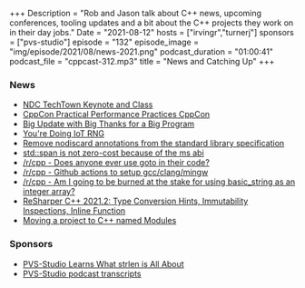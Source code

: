 +++
Description = "Rob and Jason talk about C++ news, upcoming conferences, tooling updates and a bit about the C++ projects they work on in their day jobs."
Date = "2021-08-12"
hosts = ["irvingr","turnerj"]
sponsors = ["pvs-studio"]
episode = "132"
episode_image = "img/episode/2021/08/news-2021.png"
podcast_duration = "01:00:41"
podcast_file = "cppcast-312.mp3"
title = "News and Catching Up"
+++

### News ###

 - [NDC TechTown Keynote and Class](https://ndctechtown.com/speakers/jason-turner)
 - [CppCon Practical Performance Practices CppCon](https://cppcon.org/class-2021-practical-performance-practices/)
 - [Big Update with Big Thanks for a Big Program](https://cppcon.org/big-update-with-big-thinks-for-a-big-program/)
 - [You're Doing IoT RNG](https://labs.bishopfox.com/tech-blog/youre-doing-iot-rng)
 - [Remove nodiscard annotations from the standard library specification](https://isocpp.org/files/papers/D2422R0.html)
 - [std::span is not zero-cost because of the ms abi](https://developercommunity.visualstudio.com/t/std::span-is-not-zero-cost-because-of-th/1429284)
 - [/r/cpp - Does anyone ever use goto in their code?](https://old.reddit.com/r/cpp/comments/ozzhhk/does_anyone_ever_use_goto_in_their_code/)
 - [/r/cpp - Github actions to setup gcc/clang/mingw](https://old.reddit.com/r/cpp/comments/p00vrk/github_actions_to_setup_gccclangmingww64/)
 - [/r/cpp - Am I going to be burned at the stake for using basic_string<int> as an integer array?](https://old.reddit.com/r/cpp/comments/p1ce7t/am_i_going_to_be_burned_at_the_stake_for_using/)
 - [ReSharper C++ 2021.2: Type Conversion Hints, Immutability Inspections, Inline Function](https://blog.jetbrains.com/rscpp/2021/08/03/resharper-cpp-2021-2/#immutability_inspections)
 - [Moving a project to C++ named Modules](https://devblogs.microsoft.com/cppblog/moving-a-project-to-cpp-named-modules/)

### Sponsors ###

- [PVS-Studio Learns What strlen is All About](https://pvs-studio.com/strlen)
- [PVS-Studio podcast transcripts](https://pvs-studio.com/broadcasting)